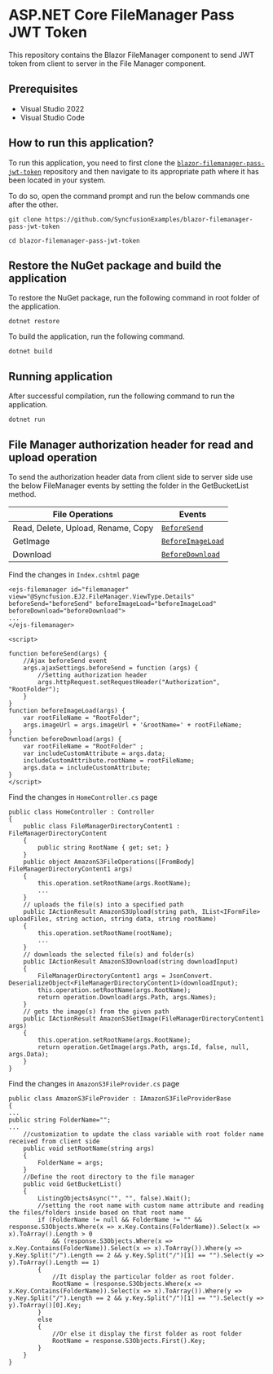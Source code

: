 # ASP.NET Core FileManager Pass JWT Token

This repository contains the Blazor FileManager component to send JWT token from client to server in the File Manager component.

## Prerequisites

* Visual Studio 2022
* Visual Studio Code

## How to run this application?

To run this application, you need to first clone the [`blazor-filemanager-pass-jwt-token`](https://github.com/SyncfusionExamples/blazor-filemanager-pass-jwt-token) repository and then navigate to its appropriate path where it has been located in your system.

To do so, open the command prompt and run the below commands one after the other.

```
git clone https://github.com/SyncfusionExamples/blazor-filemanager-pass-jwt-token 

cd blazor-filemanager-pass-jwt-token

```

## Restore the NuGet package and build the application

To restore the NuGet package, run the following command in root folder of the application.

```
dotnet restore
```

To build the application, run the following command.

```
dotnet build
```

## Running application

After successful compilation, run the following command to run the application.

```
dotnet run
```

## File Manager authorization header for read and upload operation

To send the authorization header data from client side to server side use the below FileManager events by setting the folder in the GetBucketList method.

| **File Operations** | **Events** |
| --- | --- |
| Read, Delete, Upload, Rename, Copy         | [`BeforeSend`](https://help.syncfusion.com/cr/aspnetcore-js2/Syncfusion.EJ2.FileManager.FileManager.html#Syncfusion_EJ2_FileManager_FileManager_BeforeSend) |
| GetImage      | [`BeforeImageLoad`](https://help.syncfusion.com/cr/aspnetcore-js2/Syncfusion.EJ2.FileManager.FileManager.html#Syncfusion_EJ2_FileManager_FileManager_BeforeImageLoad) |
| Download     | [`BeforeDownload`](https://help.syncfusion.com/cr/aspnetcore-js2/Syncfusion.EJ2.FileManager.FileManager.html#Syncfusion_EJ2_FileManager_FileManager_BeforeDownload) |

Find the changes in `Index.cshtml` page

```
<ejs-filemanager id="filemanager" view="@Syncfusion.EJ2.FileManager.ViewType.Details" beforeSend="beforeSend" beforeImageLoad="beforeImageLoad" beforeDownload="beforeDownload">
...
</ejs-filemanager>

<script>

function beforeSend(args) {
    //Ajax beforeSend event 
    args.ajaxSettings.beforeSend = function (args) {
        //Setting authorization header              
        args.httpRequest.setRequestHeader("Authorization", "RootFolder"); 
    }
}
function beforeImageLoad(args) {
    var rootFileName = "RootFolder";
    args.imageUrl = args.imageUrl + '&rootName=' + rootFileName;
}
function beforeDownload(args) {
    var rootFileName = "RootFolder" ;
    var includeCustomAttribute = args.data;
    includeCustomAttribute.rootName = rootFileName;
    args.data = includeCustomAttribute;
}
</script>
```

Find the changes in `HomeController.cs` page

```
public class HomeController : Controller
{
    public class FileManagerDirectoryContent1 : FileManagerDirectoryContent
    {
        public string RootName { get; set; }
    }
    public object AmazonS3FileOperations([FromBody] FileManagerDirectoryContent1 args)
    {
        this.operation.setRootName(args.RootName);
        ...
    }
    // uploads the file(s) into a specified path
    public IActionResult AmazonS3Upload(string path, IList<IFormFile> uploadFiles, string action, string data, string rootName)
    {
        this.operation.setRootName(rootName);
        ...
    }
    // downloads the selected file(s) and folder(s)
    public IActionResult AmazonS3Download(string downloadInput)
    {
        FileManagerDirectoryContent1 args = JsonConvert.  DeserializeObject<FileManagerDirectoryContent1>(downloadInput);
        this.operation.setRootName(args.RootName);
        return operation.Download(args.Path, args.Names);
    }
    // gets the image(s) from the given path
    public IActionResult AmazonS3GetImage(FileManagerDirectoryContent1 args)
    {
        this.operation.setRootName(args.RootName);
        return operation.GetImage(args.Path, args.Id, false, null, args.Data);
    }
}
```

Find the changes in `AmazonS3FileProvider.cs` page

```
public class AmazonS3FileProvider : IAmazonS3FileProviderBase
{
...
public string FolderName="";
...
    //customization to update the class variable with root folder name received from client side
    public void setRootName(string args)
    {
        FolderName = args;
    }
    //Define the root directory to the file manager
    public void GetBucketList()
    {
        ListingObjectsAsync("", "", false).Wait();
        //setting the root name with custom name attribute and reading the files/folders inside based on that root name
        if (FolderName != null && FolderName != "" && response.S3Objects.Where(x => x.Key.Contains(FolderName)).Select(x => x).ToArray().Length > 0
            && (response.S3Objects.Where(x => x.Key.Contains(FolderName)).Select(x => x).ToArray()).Where(y => y.Key.Split("/").Length == 2 && y.Key.Split("/")[1] == "").Select(y => y).ToArray().Length == 1)
        {
            //It display the particular folder as root folder. 
            RootName = (response.S3Objects.Where(x => x.Key.Contains(FolderName)).Select(x => x).ToArray()).Where(y => y.Key.Split("/").Length == 2 && y.Key.Split("/")[1] == "").Select(y => y).ToArray()[0].Key;
        }
        else
        {
            //Or else it display the first folder as root folder 
            RootName = response.S3Objects.First().Key;
        }
    }
}
```

